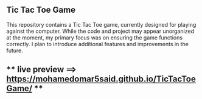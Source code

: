 ## **Tic Tac Toe Game**

This repository contains a Tic Tac Toe game, currently designed for playing against the computer.
While the code and project may appear unorganized at the moment, my primary focus was on ensuring the game functions correctly.
I plan to introduce additional features and improvements in the future.


## ** live preview ==> https://mohamedomar5said.github.io/TicTacToeGame/ **

